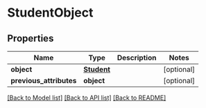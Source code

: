 # StudentObject

## Properties
Name | Type | Description | Notes
------------ | ------------- | ------------- | -------------
**object** | [**Student**](Student.md) |  | [optional] 
**previous_attributes** | **object** |  | [optional] 

[[Back to Model list]](README.md#documentation-for-models) [[Back to API list]](README.md#documentation-for-api-endpoints) [[Back to README]](README.md)


